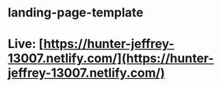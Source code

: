 # landing-page-template
# Live: [https://hunter-jeffrey-13007.netlify.com/](https://hunter-jeffrey-13007.netlify.com/)
